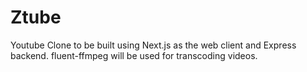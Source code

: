 # Ztube
Youtube Clone to be built using Next.js as the web client and Express backend. fluent-ffmpeg will be used for transcoding videos.

